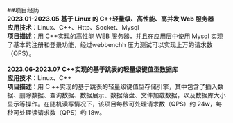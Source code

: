 ##项目经历 <br />
**2023.01-2023.05**     **基于 Linux 的 C++轻量级、高性能、高并发 Web 服务器** <br />
**应用技术**：Linux、C++、Http、Socket、Mysql <br />
**项目描述**：用 C++实现的高性能 WEB 服务器，并且在应用层中使用 Mysql 实现了基本的注册和登录功能，经过webbenchh 压力测试可以实现上万的请求数（QPS）。<br />
<br />
**2023.06-2023.07**     **C++实现的基于跳表的轻量级键值型数据库** <br />
**应用技术**：Linux、C++ <br />
**项目描述**：用 C ++实现的基于跳表的轻量级键值型存储引擎，其中包含了插入数据、删除数据、查询数据、数据展示、数据落盘、文件加载数据，以及数据库大小显示等操作。在随机读写情况下，该项目每秒可处理请求数（QPS）约 24w，每秒可处理读请求数（QPS）约 18w。
<br />
